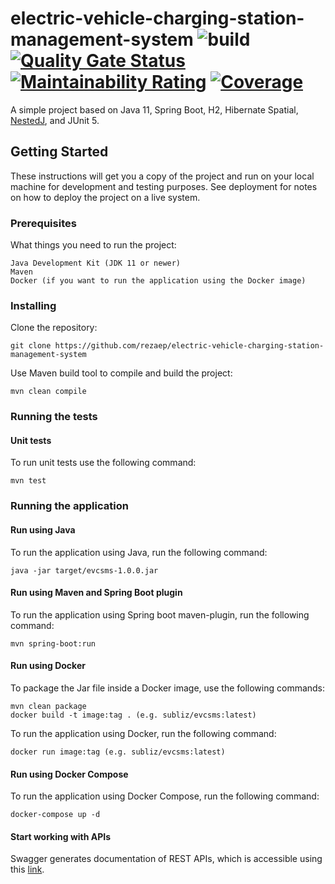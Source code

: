 # electric-vehicle-charging-station-management-system ![build](https://github.com/rezaep/electric-vehicle-charging-station-management-system/workflows/build/badge.svg) [![Quality Gate Status](https://sonarcloud.io/api/project_badges/measure?project=rezaep_electric-vehicle-charging-station-management-system&metric=alert_status)](https://sonarcloud.io/dashboard?id=rezaep_electric-vehicle-charging-station-management-system) [![Maintainability Rating](https://sonarcloud.io/api/project_badges/measure?project=rezaep_electric-vehicle-charging-station-management-system&metric=sqale_rating)](https://sonarcloud.io/dashboard?id=rezaep_electric-vehicle-charging-station-management-system) [![Coverage](https://sonarcloud.io/api/project_badges/measure?project=rezaep_electric-vehicle-charging-station-management-system&metric=coverage)](https://sonarcloud.io/dashboard?id=rezaep_electric-vehicle-charging-station-management-system)

A simple project based on Java 11, Spring Boot, H2, Hibernate Spatial, [NestedJ](https://github.com/eXsio/nestedj), and JUnit 5.

## Getting Started

These instructions will get you a copy of the project and run on your local machine for development and testing purposes. See deployment for notes on how to deploy the project on a live system.

### Prerequisites

What things you need to run the project:

```
Java Development Kit (JDK 11 or newer)
Maven
Docker (if you want to run the application using the Docker image)
```

### Installing

Clone the repository:

```
git clone https://github.com/rezaep/electric-vehicle-charging-station-management-system
```

Use Maven build tool to compile and build the project:

```
mvn clean compile
```
### Running the tests

#### Unit tests

To run unit tests use the following command:

```
mvn test
```
### Running the application

#### Run using Java

To run the application using Java, run the following command:

```
java -jar target/evcsms-1.0.0.jar
```

#### Run using Maven and Spring Boot plugin

To run the application using Spring boot maven-plugin, run the following command:
                                                        
```
mvn spring-boot:run
```

#### Run using Docker

To package the Jar file inside a Docker image, use the following commands:

```
mvn clean package
docker build -t image:tag . (e.g. subliz/evcsms:latest)
```

To run the application using Docker, run the following command:
                                                        
```
docker run image:tag (e.g. subliz/evcsms:latest)
```

#### Run using Docker Compose

To run the application using Docker Compose, run the following command:
                                                        
```
docker-compose up -d
```

#### Start working with APIs
Swagger generates documentation of REST APIs, which is accessible using this [link](http://localhost:8080/swagger-ui.html).
